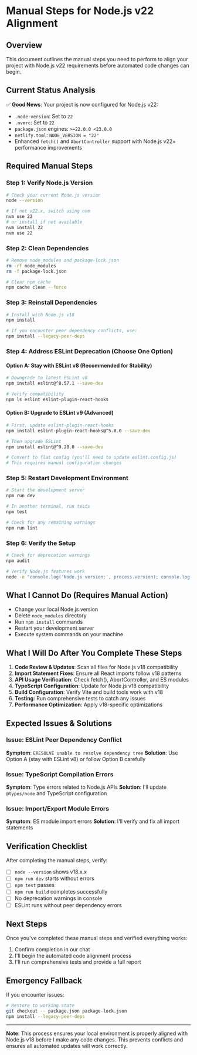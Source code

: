# Manual Steps for Node.js v22 Alignment

## Overview
This document outlines the manual steps you need to perform to align your project with Node.js v22 requirements before automated code changes can begin.

## Current Status Analysis
✅ **Good News**: Your project is now configured for Node.js v22:
- `.node-version`: Set to `22`
- `.nvmrc`: Set to `22`
- `package.json` engines: `>=22.0.0 <23.0.0`
- `netlify.toml`: `NODE_VERSION = "22"`
- Enhanced `fetch()` and `AbortController` support with Node.js v22+ performance improvements

## Required Manual Steps

### Step 1: Verify Node.js Version
```bash
# Check your current Node.js version
node --version

# If not v22.x, switch using nvm
nvm use 22
# or install if not available
nvm install 22
nvm use 22
```

### Step 2: Clean Dependencies
```bash
# Remove node_modules and package-lock.json
rm -rf node_modules
rm -f package-lock.json

# Clear npm cache
npm cache clean --force
```

### Step 3: Reinstall Dependencies
```bash
# Install with Node.js v18
npm install

# If you encounter peer dependency conflicts, use:
npm install --legacy-peer-deps
```

### Step 4: Address ESLint Deprecation (Choose One Option)

#### Option A: Stay with ESLint v8 (Recommended for Stability)
```bash
# Downgrade to latest ESLint v8
npm install eslint@^8.57.1 --save-dev

# Verify compatibility
npm ls eslint eslint-plugin-react-hooks
```

#### Option B: Upgrade to ESLint v9 (Advanced)
```bash
# First, update eslint-plugin-react-hooks
npm install eslint-plugin-react-hooks@^5.0.0 --save-dev

# Then upgrade ESLint
npm install eslint@^9.28.0 --save-dev

# Convert to flat config (you'll need to update eslint.config.js)
# This requires manual configuration changes
```

### Step 5: Restart Development Environment
```bash
# Start the development server
npm run dev

# In another terminal, run tests
npm test

# Check for any remaining warnings
npm run lint
```

### Step 6: Verify the Setup
```bash
# Check for deprecation warnings
npm audit

# Verify Node.js features work
node -e "console.log('Node.js version:', process.version); console.log('fetch available:', typeof fetch !== 'undefined');"
```

## What I Cannot Do (Requires Manual Action)
- Change your local Node.js version
- Delete `node_modules` directory
- Run `npm install` commands
- Restart your development server
- Execute system commands on your machine

## What I Will Do After You Complete These Steps
1. **Code Review & Updates**: Scan all files for Node.js v18 compatibility
2. **Import Statement Fixes**: Ensure all React imports follow v18 patterns
3. **API Usage Verification**: Check fetch(), AbortController, and ES modules
4. **TypeScript Configuration**: Update for Node.js v18 compatibility
5. **Build Configuration**: Verify Vite and build tools work with v18
6. **Testing**: Run comprehensive tests to catch any issues
7. **Performance Optimization**: Apply v18-specific optimizations

## Expected Issues & Solutions

### Issue: ESLint Peer Dependency Conflict
**Symptom**: `ERESOLVE unable to resolve dependency tree`
**Solution**: Use Option A (stay with ESLint v8) or follow Option B carefully

### Issue: TypeScript Compilation Errors
**Symptom**: Type errors related to Node.js APIs
**Solution**: I'll update `@types/node` and TypeScript configuration

### Issue: Import/Export Module Errors
**Symptom**: ES module import errors
**Solution**: I'll verify and fix all import statements

## Verification Checklist
After completing the manual steps, verify:
- [ ] `node --version` shows v18.x.x
- [ ] `npm run dev` starts without errors
- [ ] `npm test` passes
- [ ] `npm run build` completes successfully
- [ ] No deprecation warnings in console
- [ ] ESLint runs without peer dependency errors

## Next Steps
Once you've completed these manual steps and verified everything works:
1. Confirm completion in our chat
2. I'll begin the automated code alignment process
3. I'll run comprehensive tests and provide a full report

## Emergency Fallback
If you encounter issues:
```bash
# Restore to working state
git checkout -- package.json package-lock.json
npm install --legacy-peer-deps
```

---
**Note**: This process ensures your local environment is properly aligned with Node.js v18 before I make any code changes. This prevents conflicts and ensures all automated updates will work correctly.